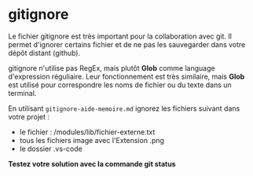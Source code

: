 # gitignore

Le fichier gitignore est très important pour la collaboration avec git. Il permet d'ignorer certains fichier et de ne pas les sauvegarder dans votre dépôt distant (github).

gitignore n'utilise pas RegEx, mais plutôt **Glob** comme language d'expression réguliaire. Leur fonctionnement est très similaire, mais **Glob** est utilisé pour correspondre les noms de fichier ou du texte dans un terminal.

En utilisant `gitignore-aide-memoire.md` ignorez les fichiers suivant dans votre projet :

- le fichier : /modules/lib/fichier-externe.txt
- tous les fichiers image avec l'Extension .png
- le dossier .vs-code


**Testez votre solution avec la commande git status**
